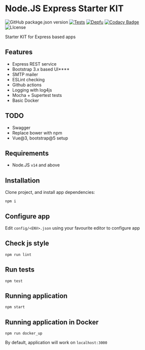 # Node.JS Express Starter KIT
![GitHub package.json version](https://img.shields.io/github/package-json/v/invercity/express-starter-kit)
[![Tests](https://github.com/invercity/express-starter-kit/actions/workflows/test.yml/badge.svg)](https://github.com/invercity/express-starter-kit/actions/workflows/test.yml)
[![Depfu](https://badges.depfu.com/badges/61a377c6b1c96818543591a295b7dcbf/overview.svg)](https://depfu.com/github/invercity/express-starter-kit?project_id=12848)
[![Codacy Badge](https://api.codacy.com/project/badge/Grade/23ca4f215dc6497097ad0ad2e13c2936)](https://www.codacy.com/app/andriy.ermolenko/express-starter-kit?utm_source=github.com&amp;utm_medium=referral&amp;utm_content=invercity/express-starter-kit&amp;utm_campaign=Badge_Grade)
![LIcense](https://img.shields.io/github/license/invercity/express-starter-kit)

Starter KIT for Express based apps

## Features
- Express REST service
- Bootstrap 3.x based UI****
- SMTP mailer
- ESLint checking
- Github actions
- Logging with log4js
- Mocha + Supertest tests
- Basic Docker
## TODO
- Swagger
- Replace bower with npm
- Vue@3, bootstrap@5 setup

## Requirements
-   Node.JS ```v14``` and above

## Installation
Clone project, and install app dependencies:  

```npm i```
    
## Configure app
Edit ```config/<ENV>.json``` using your favourite editor to configure app

## Check js style
```npm run lint```

## Run tests
```npm test```

## Running application
```npm start```

## Running application in Docker
```npm run docker_up```
    
By default, application will work on ```localhost:3000```   
